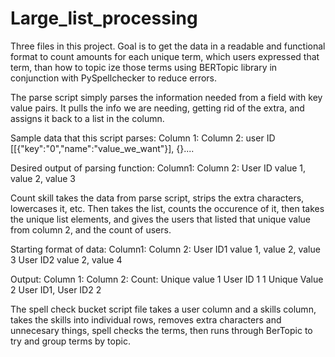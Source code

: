 # Large_list_processing


Three files in this project. Goal is to get the data in a readable and functional format to count amounts for each unique term, which users expressed that term, than how to topic ize those terms using BERTopic library in conjunction with PySpellchecker to reduce errors. 

The parse script simply parses the information needed from a field with key value pairs. It pulls the info we are needing, getting rid of the extra, and assigns it back to a list in the column. 

Sample data that this script parses: 
Column 1:       Column 2: 
user ID         [[{"key":"0","name":"value_we_want"}], {}....

Desired output of parsing function:
Column1:        Column 2:
User ID         value 1, value 2, value 3



Count skill takes the data from parse script, strips the extra characters, lowercases it, etc. Then takes the list, counts the occurence of it, then takes the unique list elements, and gives the users that listed that unique value from column 2, and the count of users.

Starting format of data:
Column1:        Column 2:
User ID1         value 1, value 2, value 3
User ID2        value 2, value 4

Output:
Column 1:             Column 2:             Count:
Unique value  1       User ID 1             1
Unique Value 2      User ID1, User ID2      2

The spell check bucket script file takes a user column and a skills column, takes the skills into individual rows, removes extra characters and unnecesary things, spell checks the terms, then runs through BerTopic to try and group terms by topic. 
